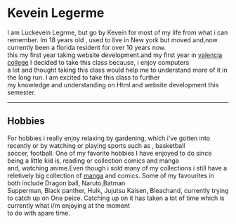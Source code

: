 

<body>
<h1>Kevein Legerme</h1>
<p> I am Luckevein Legrme, but go by Kevein for most of my life from what i can remember. Im 18 years old , used to live in New york but moved and,now currently been a florida resident for over 10 years now. <br />this my first year taking website development.and my first year in <a href="https://valenciacollege.edu">valencia college</a>  I decided to take this class because, i enjoy computers <br />a lot and thought taking this class would help me to understand more of it in the long run. I am excited to take this class to further <br />my knowledge and understanding on Html and website development this semester.</p>
<hr />
<h2><strong>Hobbies</strong></h2> <p> For hobbies i really enjoy relaxing by gardening, which i've gotten into recently or by watching or playing sports such as , basketball <br /> soccer, football. One of my favorite hobbies I have enjoyed to do since being a little kid is, reading or collection comics and manga <br /> and, watching anime.Even though i sold many of my collections i still have a reletively big collection of <a href="https://www.google.com/search?q=Manga+are+comics+or+graphic+novels+originating+from+Japan&lr=lang_en&rlz=1CAEVJI_enUS962US962&biw=1536&bih=738&tbs=lr%3Alang_1en&sxsrf=AOaemvJ5JmjOgkdlSAyleYgxnMaM6q-uQg%3A1634363787053&ei=i2lqYbLVAuCtqtsPgrSeyAM&ved=0ahUKEwjyxtfHn87zAhXglmoFHQKaBzkQ4dUDCA4&oq=Manga+are+comics+or+graphic+novels+originating+from+Japan&gs_lcp=Cgdnd3Mtd2l6EAwyBQghEKABMgUIIRCrAjoHCAAQRxCwAzoHCCMQ6gIQJ0oECEEYAFDTfViZlwFg16YBaARwAngAgAGFAogBhQKSAQMyLTGYAQCgAQGgAQKwAQrIAQjAAQE&sclient=gws-wiz">manga</a> and comics. Some of my favourites in both include Dragon ball, Naruto,Batman<br /> Supperman, Black panther, Hulk, Jujutsu Kaisen, Bleachand, currently trying to catch up on One peice. Catching up on it has taken a lot of time which is currently what i/m enjoying at the moment <br /> to do with spare time. 
<!-- 10/15/21-->
<a></a>
</body>

</html> 
